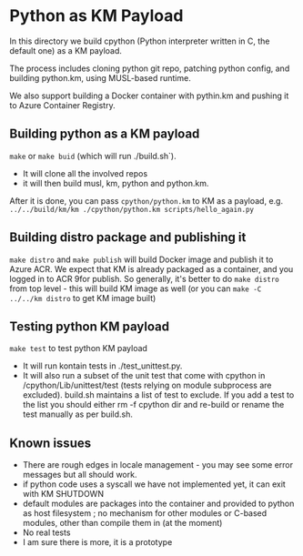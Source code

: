 # Python as KM Payload

In this directory we build cpython (Python interpreter written in C, the default one) as a KM payload.

The process includes cloning python git repo, patching python config, and building python.km, using MUSL-based runtime.

We also support building a Docker container with pythin.km and pushing it to Azure Container Registry.

## Building python as a KM payload

`make` or `make buid` (which will run ./build.sh`).

* It will clone all the involved repos
* it will then build musl, km, python and python.km.

After it is done, you can pass `cpython/python.km` to KM as a payload, e.g. `../../build/km/km ./cpython/python.km scripts/hello_again.py`

## Building distro package and publishing it

`make distro` and `make publish` will build Docker image and publish it to Azure ACR. We expect that KM is already packaged as a container, and you logged in to ACR 9for publish. So generally, it's better to do `make distro` from top level - this will build KM image as well (or you can `make -C ../../km distro` to get KM image built)

## Testing python KM payload

`make test` to test python KM payload

* It will run kontain tests in ./test_unittest.py.
* It will also run a subset of the unit test that come with cpython in /cpython/Lib/unittest/test (tests relying on module subprocess are excluded). build.sh  maintains a list of test to exclude. If you add a test to the list you should either rm -f cpython dir and re-build or rename the test manually as per build.sh.


## Known issues

* There are rough edges in locale management - you may see some error messages but all should work.
* if python code uses a syscall we have not implemented yet, it can exit with KM SHUTDOWN
* default modules are packages into the container and provided to python as host filesystem ; no mechanism for other modules or C-based modules, other than compile them in (at the moment)
* No real tests
* I am sure there is more, it is a prototype
